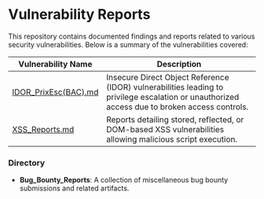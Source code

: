 # Vulnerability Reports

This repository contains documented findings and reports related to various security vulnerabilities. Below is a summary of the vulnerabilities covered:

| Vulnerability Name                           | Description                                                                                                                                   |
| -------------------------------------------- | --------------------------------------------------------------------------------------------------------------------------------------------- |
| [IDOR_PrixEsc(BAC).md](IDOR_PrixEsc(BAC).md) | Insecure Direct Object Reference (IDOR) vulnerabilities leading to privilege escalation or unauthorized access due to broken access controls. |
| [XSS_Reports.md](XSS_Reports.md)             | Reports detailing stored, reflected, or DOM-based XSS vulnerabilities allowing malicious script execution.                                    |

### Directory
- **Bug_Bounty_Reports**: A collection of miscellaneous bug bounty submissions and related artifacts.
